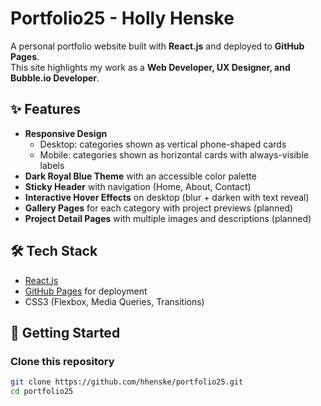 # Portfolio25 - Holly Henske  

A personal portfolio website built with **React.js** and deployed to **GitHub Pages**.  
This site highlights my work as a **Web Developer, UX Designer, and Bubble.io Developer**.  

## ✨ Features  
- **Responsive Design**  
  - Desktop: categories shown as vertical phone-shaped cards  
  - Mobile: categories shown as horizontal cards with always-visible labels  
- **Dark Royal Blue Theme** with an accessible color palette  
- **Sticky Header** with navigation (Home, About, Contact)  
- **Interactive Hover Effects** on desktop (blur + darken with text reveal)  
- **Gallery Pages** for each category with project previews (planned)  
- **Project Detail Pages** with multiple images and descriptions (planned)  

## 🛠️ Tech Stack  
- [React.js](https://reactjs.org/)  
- [GitHub Pages](https://pages.github.com/) for deployment  
- CSS3 (Flexbox, Media Queries, Transitions)  

## 🚀 Getting Started  

### Clone this repository  
```bash
git clone https://github.com/hhenske/portfolio25.git
cd portfolio25

